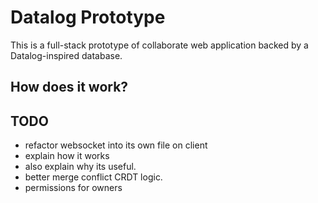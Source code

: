 # Datalog Prototype

This is a full-stack prototype of collaborate web application backed by a Datalog-inspired database.

## How does it work?



## TODO

- refactor websocket into its own file on client
- explain how it works
- also explain why its useful.
- better merge conflict CRDT logic.
- permissions for owners